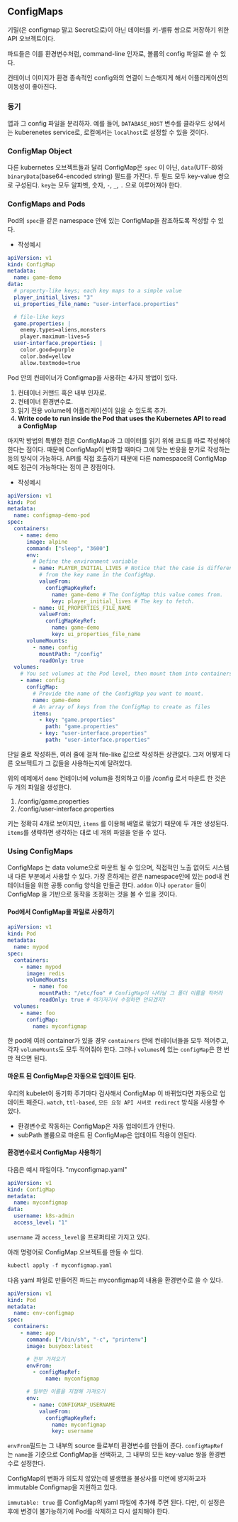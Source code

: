 ## ConfigMaps

기밀(은 configmap 말고 Secret으로)이 아닌 데이터를 키-밸류 쌍으로 저장하기 위한 API 오브젝트이다.

파드들은 이를 환경변수처럼, command-line 인자로, 볼륨의 config 파일로 쓸 수 있다.

컨테이너 이미지가 환경 종속적인 config와의 연결이 느슨해지게 해서 어플리케이션의 이동성이 좋아진다.

### 동기

앱과 그 config 파일을 분리하자. 예를 들어, `DATABASE_HOST` 변수를 클라우드 상에서는 kuberenetes service로, 로컬에서는 `localhost`로 설정할 수 있을 것이다.

### ConfigMap Object

다른 kubernetes 오브젝트들과 달리 ConfigMap은 `spec` 이 아닌, `data`(UTF-8)와 `binaryData`(base64-encoded string) 필드를 가진다. 두 필드 모두 key-value 쌍으로 구성된다. `key`는 모두 알파벳, 숫자, `-`, `_`, `.` 으로 이루어져야 한다.

### ConfigMaps and Pods

Pod의 `spec`을 같은 namespace 안에 있는 ConfigMap을 참조하도록 작성할 수 있다.

- 작성예시

```yml
apiVersion: v1
kind: ConfigMap
metadata:
  name: game-demo
data:
  # property-like keys; each key maps to a simple value
  player_initial_lives: "3"
  ui_properties_file_name: "user-interface.properties"

  # file-like keys
  game.properties: |
    enemy.types=aliens,monsters
    player.maximum-lives=5
  user-interface.properties: |
    color.good=purple
    color.bad=yellow
    allow.textmode=true
```

Pod 안의 컨테이너가 Configmap을 사용하는 4가지 방법이 있다.

1. 컨테이너 커맨드 혹은 내부 인자로.
2. 컨테이너 환경변수로.
3. 읽기 전용 volume에 어플리케이션이 읽을 수 있도록 추가.
4. **Write code to run inside the Pod that uses the Kubernetes API to read a ConfigMap**

마지막 방법의 특별한 점은 ConfigMap과 그 데이터를 읽기 위해 코드를 따로 작성해야 한다는 점이다. 때문에 ConfigMap이 변화할 때마다 그에 맞는 반응을 분기로 작성하는 등의 방식이 가능하다. API를 직접 호출하기 때문에 다른 namespace의 ConfigMap에도 접근이 가능하다는 점이 큰 장점이다.

- 작성예시

```yml
apiVersion: v1
kind: Pod
metadata:
  name: configmap-demo-pod
spec:
  containers:
    - name: demo
      image: alpine
      command: ["sleep", "3600"]
      env:
        # Define the environment variable
        - name: PLAYER_INITIAL_LIVES # Notice that the case is different here
          # from the key name in the ConfigMap.
          valueFrom:
            configMapKeyRef:
              name: game-demo # The ConfigMap this value comes from.
              key: player_initial_lives # The key to fetch.
        - name: UI_PROPERTIES_FILE_NAME
          valueFrom:
            configMapKeyRef:
              name: game-demo
              key: ui_properties_file_name
      volumeMounts:
        - name: config
          mountPath: "/config"
          readOnly: true
  volumes:
    # You set volumes at the Pod level, then mount them into containers inside that Pod
    - name: config
      configMap:
        # Provide the name of the ConfigMap you want to mount.
        name: game-demo
        # An array of keys from the ConfigMap to create as files
        items:
          - key: "game.properties"
            path: "game.properties"
          - key: "user-interface.properties"
            path: "user-interface.properties"
```

단일 줄로 작성하든, 여러 줄에 걸쳐 file-like 값으로 작성하든 상관없다. 그저 어떻게 다른 오브젝트가 그 값들을 사용하는지에 달려있다.

위의 예제에서 `demo` 컨테이너에 volum을 정의하고 이를 /config 로서 마운트 한 것은 두 개의 파일을 생성한다.

1. /config/game.properties
2. /config/user-interface.properties

키는 정확히 4개로 보이지만, `items` 를 이용해 배열로 묶었기 때문에 두 개만 생성된다. `items`를 생략하면 생각하는 대로 네 개의 파일을 얻을 수 있다.

### Using ConfigMaps

ConfigMaps 는 data volume으로 마운트 될 수 있으며, 직접적인 노출 없이도 시스템 내 다른 부분에서 사용할 수 있다.
가장 흔하게는 같은 namespace안에 있는 pod내 컨테이너들을 위한 공통 config 양식을 만들곤 한다.
`addon` 이나 `operator` 들이 ConfigMap 을 기반으로 동작을 조정하는 것을 볼 수 있을 것이다.

#### Pod에서 ConfigMap을 파일로 사용하기

```yml
apiVersion: v1
kind: Pod
metadata:
  name: mypod
spec:
  containers:
    - name: mypod
      image: redis
      volumeMounts:
        - name: foo
          mountPath: "/etc/foo" # ConfigMap이 나타날 그 폴더 이름을 적어라
          readOnly: true # 여기저기서 수정하면 안되겠지?
  volumes:
    - name: foo
      configMap:
        name: myconfigmap
```

한 pod에 여러 container가 있을 경우 `containers` 란에 컨테이너들을 모두 적어주고, 각자 `volumeMounts`도 모두 적어줘야 한다.
그러나 `volumes`에 있는 `configMap`은 한 번만 적으면 된다.

#### 마운트 된 ConfigMap은 자동으로 업데이트 된다.

우리의 kubelet이 동기화 주기마다 검사해서 ConfigMap 이 바뀌었다면 자동으로 업데이트 해준다.
`watch`, `ttl-based`, `모든 요청 API 서버로 redirect` 방식을 사용할 수 있다.

- 환경변수로 작동하는 ConfigMap은 자동 업데이트가 안된다.
- subPath 볼륨으로 마운트 된 ConfigMap은 업데이트 적용이 안된다.

#### 환경변수로서 ConfigMap 사용하기

다음은 예시 파일이다. "myconfigmap.yaml"

```yaml
apiVersion: v1
kind: ConfigMap
metadata:
  name: myconfigmap
data:
  username: k8s-admin
  access_level: "1"
```

`username` 과 `access_level`을 프로퍼티로 가지고 있다.

아래 명령어로 ConfigMap 오브젝트를 만들 수 있다.

```r
kubectl apply -f myconfigmap.yaml
```

다음 yaml 파일로 만들어진 파드는 myconfigmap의 내용을 환경변수로 쓸 수 있다.

```yaml
apiVersion: v1
kind: Pod
metadata:
  name: env-configmap
spec:
  containers:
    - name: app
      command: ["/bin/sh", "-c", "printenv"]
      image: busybox:latest

      # 전부 가져오기
      envFrom:
        - configMapRef:
            name: myconfigmap

      # 일부만 이름을 지정해 가져오기
      env:
        - name: CONFIGMAP_USERNAME
          valueFrom:
            configMapKeyRef:
              name: myconfigmap
              key: username
```

`envFrom`필드는 그 내부의 source 들로부터 환경변수를 만들어 준다. `configMapRef` 는 `name`을 기준으로 ConfigMap을 선택하고, 그 내부의 모든 key-value 쌍을 환경변수로 설정한다.

ConfigMap의 변화가 의도치 않았는데 발생했을 불상사를 미연에 방지하고자 immutable Configmap을 지원하고 있다.

`immutable: true` 를 ConfigMap의 yaml 파일에 추가해 주면 된다. 다만, 이 설정은 후에 변경이 불가능하기에 Pod를 삭제하고 다시 설치해야 한다.
